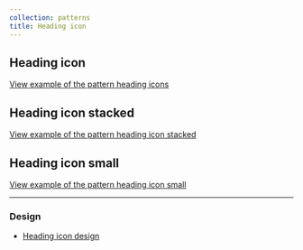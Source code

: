```yaml
---
collection: patterns
title: Heading icon
---
```


## Heading icon

<a href="https://vanilla-framework.github.io/vanilla-framework/examples/patterns/heading-icon/"
  class="js-example">
View example of the pattern heading icons
</a>

## Heading icon stacked

<a href="https://vanilla-framework.github.io/vanilla-framework/examples/patterns/heading-icon-stacked/"
  class="js-example">
View example of the pattern heading icon stacked
</a>

## Heading icon small

<a href="https://vanilla-framework.github.io/vanilla-framework/examples/patterns/heading-icon-small/"
  class="js-example">
View example of the pattern heading icon small
</a>

<hr />

### Design

- [Heading icon design](https://github.com/ubuntudesign/vanilla-design/tree/master/Heading%20icon)
